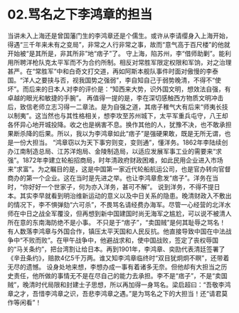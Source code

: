 # 02.骂名之下李鸿章的担当

当讲未入上海还是曾国藩门生的李鸿章还是个儒生。或许从李请缨身入上海开始，得遇“三千年来未有之变局”，非常之人行非常之事，故而“意气高于百尺楼”的他就开始被“是其所是，非其所非”地“痞子”了。
守上海，陷苏州，李“借师助剿”。能利用所聘洋枪队克太平军而不为合约所制。相反对常胜军限定权限和军饷，对之治理甚严。在“常胜军”中和白奇文打交道，再如阿斯本舰队事件时面对傲慢的李泰国。“洋人之要挟与否，视我国势之强弱”，李自知自己于弱势晚清，不得不“使坏”。而后来的日本人对李的评价是：“知西来大势，识外国文明，想效法自强，有卓越的眼光和敏捷的手腕”。
再值得一提的是，李在深切感触西方物质文明冲击后，致信老师立志习得一二章法。是为自强之道，其痞子稚气大有后来“师夷长技以制夷”。这当然也与其性格相关，想李攻至苏州城下，太平军重兵屯守，八王却各怀异心地开城投降。收之也是祸害不息。换作其他的人，犹豫不决，也不敢承担果断杀降的后果。所以，我以为李鸿章如此“痞子”是强硬果敢，既是无所无谓，也是一份大担当。
“鸿章窃以为天下事穷则变，变则通”，懂洋务。1862年李陆续创办江南制造总局、江苏洋炮局、金陵制造局，以适应发展军事工业的需要来“求强”。1872年李建立轮船招商局，时年清政府财政困难，如此民用企业进入市场来“求富”。为之瞩目的是，这是中国第一家近代轮船航运公司，也是官办转向官督商办的第一个企业。这在当时是先进之举。也让李鸿章愈发“痞子”。洋务在当时，“你好好一个世家子，何为亦入洋务，甚可不解”。
说到洋务，不得不提日本。其实李早就看到明治维新运动的意义以及中日关系的隐患。晚清财政入不敷出的情况下，李不惧弹劾“六可杀”，不畏骂名请经费办海军。尽管一心经营的北洋水师在中日之战全军覆没，但再想到新中国建国时尚无海军之尴尬，可以说不被清人所在意的东南海防绝不是小事。
不只是于“痞子”，“卖国贼”是何其耻辱之骂名！有人数落李鸿章与外国合作，镇压太平天国和人民反抗。他直接导致中国在中法战争中“不败而败”。在甲午战争中，他避战求和，使中国战败，签定了丧权辱国的“马关条约”，把台湾割让给日本。再到1901年，李鸿章、奕劻代表清廷签署了《辛丑条约》，赔款4亿5千万两。谁又知李鸿章临终时“双目犹炯炯不瞑”，还带着无尽的遗憾。
设身处地来想，李想办成一事有着诸多无奈。但他却有大担当之历史责任，他所做的事情无不是在尽自己的能力去承担。李不是“痞子”，不是“卖国贼”，晚清时代局限和封建士子思想，所以再加得一身骂名。梁启超曰：“吾敬李鸿章之才，吾惜李鸿章之识，吾悲李鸿章之遇。”是为骂名之下的大担当！还“请君莫作等闲看”！
